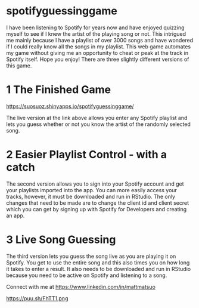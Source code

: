 # spotifyguessinggame

I have been listening to Spotify for years now and have enjoyed quizzing myself to see if I knew the artist of the playing song or not. This intrigued me mainly because I have a playlist of over 3000 songs and have wondered if I could really know all the songs in my playlist. This web game automates my game without giving me an opportunity to cheat or peak at the track in Spotify itself. Hope you enjoy! There are three slightly different versions of this game.

# 1 The Finished Game
https://suosuoz.shinyapps.io/spotifyguessinggame/

The live version at the link above allows you enter any Spotify playlist and lets you guess whether or not you know the artist of the randomly selected song. 

# 2 Easier Playlist Control - with a catch

The second version allows you to sign into your Spotify account and get your playlists imported into the app. You can more easily access your tracks, however, it must be downloaded and run in RStudio. The only changes that need to be made are to change the client id and client secret which you can get by signing up with Spotify for Developers and creating an app.

# 3 Live Song Guessing

The third version lets you guess the song live as you are playing it on Spotify. You get to use the entire song and this also times you on how long it takes to enter a result. It also needs to be downloaded and run in RStudio because you need to be active on Spotify and listening to a song.

Connect with me at https://www.linkedin.com/in/mattmatsuo

https://puu.sh/FhTT1.png
